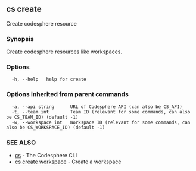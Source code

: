 ## cs create

Create codesphere resource

### Synopsis

Create codesphere resources like workspaces.

### Options

```
  -h, --help   help for create
```

### Options inherited from parent commands

```
  -a, --api string      URL of Codesphere API (can also be CS_API)
  -t, --team int        Team ID (relevant for some commands, can also be CS_TEAM_ID) (default -1)
  -w, --workspace int   Workspace ID (relevant for some commands, can also be CS_WORKSPACE_ID) (default -1)
```

### SEE ALSO

* [cs](cs.md)	 - The Codesphere CLI
* [cs create workspace](cs_create_workspace.md)	 - Create a workspace

